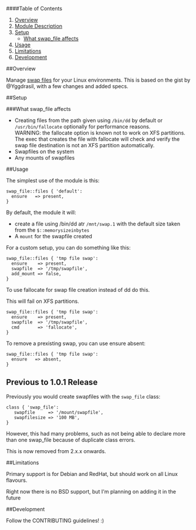 ####Table of Contents

1. [Overview](#overview)
2. [Module Description ](#module-description)
3. [Setup](#setup)
    * [What swap_file affects](#what-swap_file-affects)
4. [Usage](#usage)
5. [Limitations](#limitations)
6. [Development](#development)

##Overview

Manage [swap files](http://en.wikipedia.org/wiki/Paging) for your Linux environments. This is based on the gist by @Yggdrasil, with a few changes and added specs.

##Setup

###What swap_file affects

* Creating files from the path given using `/bin/dd` by default or `/usr/bin/fallocate` optionally for performance reasons. <aside class="notice"> WARNING: the fallocate option is known not to work on XFS partitions. The exec that creates the file with fallocate will check and verify the swap file destination is not an XFS partition automatically. </aside>
* Swapfiles on the system
* Any mounts of swapfiles

##Usage

The simplest use of the module is this:

```puppet
swap_file::files { 'default':
  ensure   => present,
}
```

By default, the module it will:

* create a file using /bin/dd atr `/mnt/swap.1` with the default size taken from the `$::memorysizeinbytes`
* A `mount` for the swapfile created

For a custom setup, you can do something like this:

```puppet
swap_file::files { 'tmp file swap':
  ensure    => present,
  swapfile  => '/tmp/swapfile',
  add_mount => false,
}
```
To use fallocate for swap file creation instead of dd do this. <aside class="notice"> This will fail on XFS partitions. </aside>

```puppet
swap_file::files { 'tmp file swap':
  ensure    => present,
  swapfile  => '/tmp/swapfile',
  cmd       => 'fallocate',
}
```

To remove a prexisting swap, you can use ensure absent:

```puppet
swap_file::files { 'tmp file swap':
  ensure   => absent,
}
```

## Previous to 1.0.1 Release

Previously you would create swapfiles with the `swap_file` class:

```
class { 'swap_file':
   swapfile     => '/mount/swapfile',
   swapfilesize => '100 MB',
}
```

However, this had many problems, such as not being able to declare more than one swap_file because of duplicate class errors.

This is now removed from 2.x.x onwards.

##Limitations

Primary support is for Debian and RedHat, but should work on all Linux flavours.

Right now there is no BSD support, but I'm planning on adding it in the future

##Development

Follow the CONTRIBUTING guidelines! :)
